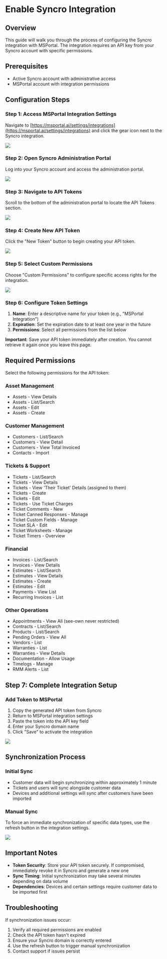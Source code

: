 # Enable Syncro Integration

## Overview
This guide will walk you through the process of configuring the Syncro integration with MSPortal. The integration requires an API key from your Syncro account with specific permissions.

## Prerequisites
- Active Syncro account with administrative access
- MSPortal account with integration permissions

## Configuration Steps

### Step 1: Access MSPortal Integration Settings
Navigate to [https://msportal.ai/settings/integrations](https://msportal.ai/settings/integrations) and click the gear icon next to the Syncro integration.

![](https://colony-recorder.s3.amazonaws.com/files/2025-09-19/58747858-5f04-43b9-b089-b3c43493b9bb/stack_animation.webp)

### Step 2: Open Syncro Administration Portal
Log into your Syncro account and access the administration portal.

![](https://colony-recorder.s3.amazonaws.com/files/2025-09-19/400e0b26-00dd-40b0-ae93-773209c67eb9/stack_animation.webp)

### Step 3: Navigate to API Tokens
Scroll to the bottom of the administration portal to locate the API Tokens section.

![](https://ajeuwbhvhr.cloudimg.io/https://colony-recorder.s3.amazonaws.com/files/2025-09-19/c71de32a-d02e-4e4e-8d2d-ab8da9050ace/ascreenshot.jpeg?tl_px=0,227&br_px=1719,1189&force_format=jpeg&q=100&width=1120.0&wat=1&wat_opacity=0.7&wat_gravity=northwest&wat_url=https://colony-recorder.s3.us-west-1.amazonaws.com/images/watermarks/FB923C_standard.png&wat_pad=102,437)

### Step 4: Create New API Token
Click the "New Token" button to begin creating your API token.

![](https://ajeuwbhvhr.cloudimg.io/https://colony-recorder.s3.amazonaws.com/files/2025-09-19/ff07341b-183f-445f-9f8b-7288a063cec3/ascreenshot.jpeg?tl_px=187,0&br_px=1906,961&force_format=jpeg&q=100&width=1120.0&wat=1&wat_opacity=0.7&wat_gravity=northwest&wat_url=https://colony-recorder.s3.us-west-1.amazonaws.com/images/watermarks/FB923C_standard.png&wat_pad=938,101)

### Step 5: Select Custom Permissions
Choose "Custom Permissions" to configure specific access rights for the integration.

![](https://ajeuwbhvhr.cloudimg.io/https://colony-recorder.s3.amazonaws.com/files/2025-09-19/321f7b41-dfe9-4f7f-bddc-e447b979df4f/ascreenshot.jpeg?tl_px=0,0&br_px=1719,961&force_format=jpeg&q=100&width=1120.0&wat=1&wat_opacity=0.7&wat_gravity=northwest&wat_url=https://colony-recorder.s3.us-west-1.amazonaws.com/images/watermarks/FB923C_standard.png&wat_pad=254,247)

### Step 6: Configure Token Settings
1. **Name**: Enter a descriptive name for your token (e.g., "MSPortal Integration")
2. **Expiration**: Set the expiration date to at least one year in the future
3. **Permissions**: Select all permissions from the list below

**Important**: Save your API token immediately after creation. You cannot retrieve it again once you leave this page.

## Required Permissions

Select the following permissions for the API token:

### Asset Management
- Assets - View Details
- Assets - List/Search
- Assets - Edit
- Assets - Create

### Customer Management
- Customers - List/Search
- Customers - View Detail
- Customers - View Total Invoiced
- Contacts - Import

### Tickets & Support
- Tickets - List/Search
- Tickets - View Details
- Tickets - View 'Their Ticket' Details (assigned to them)
- Tickets - Create
- Tickets - Edit
- Tickets - Use Ticket Charges
- Ticket Comments - New
- Ticket Canned Responses - Manage
- Ticket Custom Fields - Manage
- Ticket SLA - Edit
- Ticket Worksheets - Manage
- Ticket Timers - Overview

### Financial
- Invoices - List/Search
- Invoices - View Details
- Estimates - List/Search
- Estimates - View Details
- Estimates - Create
- Estimates - Edit
- Payments - View List
- Recurring Invoices - List

### Other Operations
- Appointments - View All (see-own never restricted)
- Contracts - List/Search
- Products - List/Search
- Pending Orders - View All
- Vendors - List
- Warranties - List
- Warranties - View Details
- Documentation - Allow Usage
- Timelogs - Manage
- RMM Alerts - List

## Step 7: Complete Integration Setup

### Add Token to MSPortal
1. Copy the generated API token from Syncro
2. Return to MSPortal integration settings
3. Paste the token into the API key field
4. Enter your Syncro domain name
5. Click "Save" to activate the integration

![](https://colony-recorder.s3.amazonaws.com/files/2025-09-19/76c9550b-d460-4f68-aca1-cca0783bbd92/stack_animation.webp)

## Synchronization Process

### Initial Sync
- Customer data will begin synchronizing within approximately 1 minute
- Tickets and users will sync alongside customer data
- Devices and additional settings will sync after customers have been imported

### Manual Sync
To force an immediate synchronization of specific data types, use the refresh button in the integration settings.

![](https://ajeuwbhvhr.cloudimg.io/https://colony-recorder.s3.amazonaws.com/files/2025-09-19/981ea464-c9ac-452b-ae90-f2d3c52397c4/ascreenshot.jpeg?tl_px=530,72&br_px=1907,841&force_format=jpeg&q=100&width=1120.0&wat=1&wat_opacity=0.7&wat_gravity=northwest&wat_url=https://colony-recorder.s3.us-west-1.amazonaws.com/images/watermarks/FB923C_standard.png&wat_pad=735,277)

## Important Notes

- **Token Security**: Store your API token securely. If compromised, immediately revoke it in Syncro and generate a new one
- **Sync Timing**: Initial synchronization may take several minutes depending on data volume
- **Dependencies**: Devices and certain settings require customer data to be imported first

## Troubleshooting

If synchronization issues occur:
1. Verify all required permissions are enabled
2. Check the API token hasn't expired
3. Ensure your Syncro domain is correctly entered
4. Use the refresh button to trigger manual synchronization
5. Contact support if issues persist


